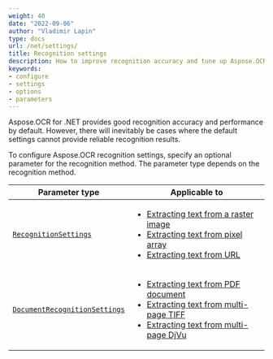 ```yaml
---
weight: 40
date: "2022-09-06"
author: "Vladimir Lapin"
type: docs
url: /net/settings/
title: Recognition settings
description: How to improve recognition accuracy and tune up Aspose.OCR engine.
keywords:
- configure
- settings
- options
- parameters
---
```


Aspose.OCR for .NET provides good recognition accuracy and performance by default. However, there will inevitably be cases where the default settings cannot provide reliable recognition results.

To configure Aspose.OCR recognition settings, specify an optional parameter for the recognition method. The parameter type depends on the recognition method.

Parameter type | Applicable to
-------------- | -------------
[`RecognitionSettings`](/ocr/net/recognition-settings-image/) | <ul><li>[Extracting text from a raster image](/ocr/net/recognition/image/)</li><li>[Extracting text from pixel array](/ocr/net/recognition/pixel/)</li><li>[Extracting text from URL](/ocr/net/recognition/url/)</li></ul>
[`DocumentRecognitionSettings`](/ocr/net/recognition-settings-document/) | <ul><li>[Extracting text from PDF document](/ocr/net/recognition/pdf/)</li><li>[Extracting text from multi-page TIFF](/ocr/net/recognition/tiff/)</li><li>[Extracting text from multi-page DjVu](/ocr/net/recognition/djvu/)</li></ul>
